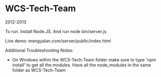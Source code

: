 WCS-Tech-Team
=============

2012-2013

To run. Install Node.JS.
And run node bin/server.js 

Live demo: mengyalan.com/server/public/index.html

Additional Troubleshooting Notes:
* On Windows within the WCS-Tech-Team folder make sure to type 'npm install' to get all the modules.
Have all the node_modules in the same folder as WCS-Tech-Team


